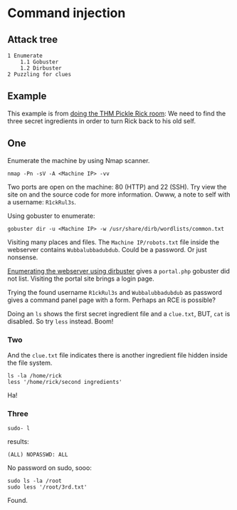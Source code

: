 # Command injection

## Attack tree

```text
1 Enumerate
    1.1 Gobuster
    1.2 Dirbuster
2 Puzzling for clues
```

## Example

This example is from [doing the THM Pickle Rick room](https://tryhackme.com/room/picklerick): We need to find the 
three secret ingredients in order to turn Rick back to his old self.

## One

Enumerate the machine by using Nmap scanner.

    nmap -Pn -sV -A <Machine IP> -vv

Two ports are open on the machine: 80 (HTTP) and 22 (SSH). Try view the site on <Machine IP> and the source code 
for more information. Owww, a note to self with a username: `R1ckRul3s`.

Using gobuster to enumerate:

    gobuster dir -u <Machine IP> -w /usr/share/dirb/wordlists/common.txt

Visiting many places and files. The `Machine IP/robots.txt` file inside the webserver contains `Wubbalubbadubdub`. 
Could be a password. Or just nonsense.

[Enumerating the webserver using dirbuster](https://git.mst.edu/slbnmc/ici-wiki/-/wikis/Enumerating-Web-Server-Files-and-Directories-with-DirBuster) 
gives a `portal.php` gobuster did not list. Visiting the portal site brings a login page.

Trying the found username `R1ckRul3s` and `Wubbalubbadubdub` as password gives a command panel page 
with a form. Perhaps an RCE is possible?

Doing an `ls` shows the first secret ingredient file and a `clue.txt`, BUT, `cat` is disabled. So try `less` instead. 
Boom!

### Two

And the `clue.txt` file indicates there is another ingredient file hidden inside the file system. 

    ls -la /home/rick
    less '/home/rick/second ingredients'

Ha!

### Three

    sudo- l

results:

    (ALL) NOPASSWD: ALL

No password on sudo, sooo:

    sudo ls -la /root
    sudo less '/root/3rd.txt'

Found.


    